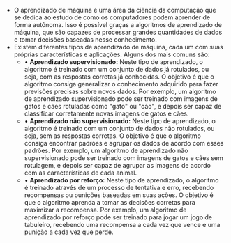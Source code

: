 ---
---

- O aprendizado de máquina é uma área da ciência da computação que se dedica ao estudo de como os computadores podem aprender de forma autônoma. Isso é possível graças a algoritmos de aprendizado de máquina, que são capazes de processar grandes quantidades de dados e tomar decisões baseadas nesse conhecimento.
- Existem diferentes tipos de aprendizado de máquina, cada um com suas próprias características e aplicações. Alguns dos mais comuns são:
	- • **Aprendizado supervisionado:** Neste tipo de aprendizado, o algoritmo é treinado com um conjunto de dados já rotulados, ou seja, com as respostas corretas já conhecidas. O objetivo é que o algoritmo consiga generalizar o conhecimento adquirido para fazer previsões precisas sobre novos dados. Por exemplo, um algoritmo de aprendizado supervisionado pode ser treinado com imagens de gatos e cães rotuladas como "gato" ou "cão", e depois ser capaz de classificar corretamente novas imagens de gatos e cães.
	- • **Aprendizado não supervisionado:** Neste tipo de aprendizado, o algoritmo é treinado com um conjunto de dados não rotulados, ou seja, sem as respostas corretas. O objetivo é que o algoritmo consiga encontrar padrões e agrupar os dados de acordo com esses padrões. Por exemplo, um algoritmo de aprendizado não supervisionado pode ser treinado com imagens de gatos e cães sem rotulagem, e depois ser capaz de agrupar as imagens de acordo com as características de cada animal.
	- • **Aprendizado por reforço:** Neste tipo de aprendizado, o algoritmo é treinado através de um processo de tentativa e erro, recebendo recompensas ou punições baseadas em suas ações. O objetivo é que o algoritmo aprenda a tomar as decisões corretas para maximizar a recompensa. Por exemplo, um algoritmo de aprendizado por reforço pode ser treinado para jogar um jogo de tabuleiro, recebendo uma recompensa a cada vez que vence e uma punição a cada vez que perde.